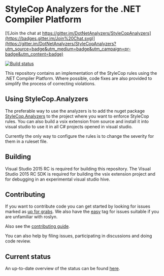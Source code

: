 # StyleCop Analyzers for the .NET Compiler Platform

[![Join the chat at https://gitter.im/DotNetAnalyzers/StyleCopAnalyzers](https://badges.gitter.im/Join%20Chat.svg)](https://gitter.im/DotNetAnalyzers/StyleCopAnalyzers?utm_source=badge&utm_medium=badge&utm_campaign=pr-badge&utm_content=badge)

[![Build status](https://ci.appveyor.com/api/projects/status/8jw2lq431kgg44jl/branch/master?svg=true)](https://ci.appveyor.com/project/sharwell/stylecopanalyzers/branch/master)

This repository contains an implementation of the StyleCop rules using the .NET Compiler Platform. Where possible, code fixes are also provided to simplify the process of correcting violations.

## Using StyleCop.Analyzers

The preferable way to use the analyzers is to add the nuget package [StyleCop.Analyzers](http://www.nuget.org/packages/StyleCop.Analyzers/)
to the project where you want to enforce StyleCop rules.
You can also build a vsix extension from source and install it into visual studio to use it in all
C# projects opened in visual studio.

Currently the only way to configure the rules is to change the severity for them in a ruleset file.

## Building

Visual Studio 2015 RC is required for building this repository.
The Visual Studio 2015 RC SDK is required for building the vsix extension project and for
debugging in an experimental visual studio hive.

## Contributing

If you want to contribute code you can get started by looking for issues marked as
[up for grabs](https://github.com/DotNetAnalyzers/StyleCopAnalyzers/labels/up%20for%20grabs).
We also have the [easy](https://github.com/DotNetAnalyzers/StyleCopAnalyzers/labels/easy) tag
for issues suitable if you are unfamiliar with roslyn.

Also see the [contributing guide](CONTRIBUTING.md).

You can also help by filing issues, participating in discussions and doing code review.

## Current status

An up-to-date overview of the status can be found [here](http://stylecop.pdelvo.com/).
